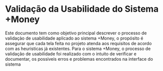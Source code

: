 # Validação da Usabilidade do Sistema +Money

Este documento tem como objetivo principal descrever o processo de validaçào de usabilidade aplicado ao sistema +Money, o propósito é assegurar que cada tela feita no projeto atenda aos requisitos de acordo com as heuristicas já existentes. Para o sistema +Money, o processo de validação de usabilidade foi realizado com o intuito de verificar e documentar, os possiveis erros e problemas encontrados na interface do sistema
